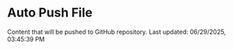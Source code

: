 # Auto Push File

Content that will be pushed to GitHub repository.
Last updated: 06/29/2025, 03:45:39 PM